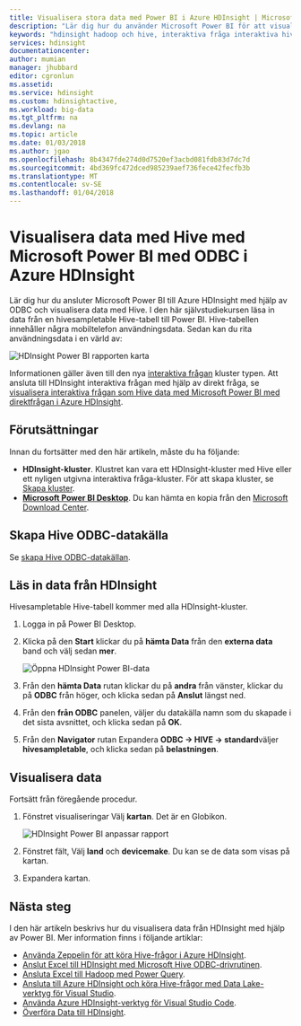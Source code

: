 ```yaml
---
title: Visualisera stora data med Power BI i Azure HDInsight | Microsoft Docs
description: "Lär dig hur du använder Microsoft Power BI för att visualisera Hive-data som bearbetas av Azure HDInsight."
keywords: "hdinsight hadoop och hive, interaktiva fråga interaktiva hive, LLAP, odbc"
services: hdinsight
documentationcenter: 
author: mumian
manager: jhubbard
editor: cgronlun
ms.assetid: 
ms.service: hdinsight
ms.custom: hdinsightactive,
ms.workload: big-data
ms.tgt_pltfrm: na
ms.devlang: na
ms.topic: article
ms.date: 01/03/2018
ms.author: jgao
ms.openlocfilehash: 8b4347fde274d0d7520ef3acbd081fdb83d7dc7d
ms.sourcegitcommit: 4bd369fc472dced985239aef736fece42fecfb3b
ms.translationtype: MT
ms.contentlocale: sv-SE
ms.lasthandoff: 01/04/2018
---
```

# <a name="visualize-hive-data-with-microsoft-power-bi-using-odbc-in-azure-hdinsight"></a>Visualisera data med Hive med Microsoft Power BI med ODBC i Azure HDInsight

Lär dig hur du ansluter Microsoft Power BI till Azure HDInsight med hjälp av ODBC och visualisera data med Hive. I den här självstudiekursen läsa in data från en hivesampletable Hive-tabell till Power BI. Hive-tabellen innehåller några mobiltelefon användningsdata. Sedan kan du rita användningsdata i en värld av:

![HDInsight Power BI rapporten karta](./media/apache-hadoop-connect-hive-power-bi/hdinsight-power-bi-visualization.png)

Informationen gäller även till den nya [interaktiva frågan](../interactive-query/apache-interactive-query-get-started.md) kluster typen. Att ansluta till HDInsight interaktiva frågan med hjälp av direkt fråga, se [visualisera interaktiva frågan som Hive data med Microsoft Power BI med direktfrågan i Azure HDInsight](../interactive-query/apache-hadoop-connect-hive-power-bi-directquery.md).

## <a name="prerequisites"></a>Förutsättningar
Innan du fortsätter med den här artikeln, måste du ha följande:

* **HDInsight-kluster**. Klustret kan vara ett HDInsight-kluster med Hive eller ett nyligen utgivna interaktiva fråga-kluster. För att skapa kluster, se [Skapa kluster](apache-hadoop-linux-tutorial-get-started.md#create-cluster).
* **[Microsoft Power BI Desktop](https://powerbi.microsoft.com/desktop/)**. Du kan hämta en kopia från den [Microsoft Download Center](https://www.microsoft.com/download/details.aspx?id=45331).

## <a name="create-hive-odbc-data-source"></a>Skapa Hive ODBC-datakälla

Se [skapa Hive ODBC-datakällan](apache-hadoop-connect-excel-hive-odbc-driver.md#create-hive-odbc-data-source).

## <a name="load-data-from-hdinsight"></a>Läs in data från HDInsight

Hivesampletable Hive-tabell kommer med alla HDInsight-kluster.

1. Logga in på Power BI Desktop.
2. Klicka på den **Start** klickar du på **hämta Data** från den **externa data** band och välj sedan **mer**.

    ![Öppna HDInsight Power BI-data](./media/apache-hadoop-connect-hive-power-bi/hdinsight-power-bi-open-odbc.png)
3. Från den **hämta Data** rutan klickar du på **andra** från vänster, klickar du på **ODBC** från höger, och klicka sedan på **Anslut** längst ned.
4. Från den **från ODBC** panelen, väljer du datakälla namn som du skapade i det sista avsnittet, och klicka sedan på **OK**.
5. Från den **Navigator** rutan Expandera **ODBC -> HIVE -> standard**väljer **hivesampletable**, och klicka sedan på **belastningen**.

## <a name="visualize-data"></a>Visualisera data

Fortsätt från föregående procedur.

1. Fönstret visualiseringar Välj **kartan**.  Det är en Globikon.

    ![HDInsight Power BI anpassar rapport](./media/apache-hadoop-connect-hive-power-bi/hdinsight-power-bi-customize.png)
2. Fönstret fält, Välj **land** och **devicemake**. Du kan se de data som visas på kartan.
3. Expandera kartan.

## <a name="next-steps"></a>Nästa steg
I den här artikeln beskrivs hur du visualisera data från HDInsight med hjälp av Power BI.  Mer information finns i följande artiklar:

* [Använda Zeppelin för att köra Hive-frågor i Azure HDInsight](./../hdinsight-connect-hive-zeppelin.md).
* [Anslut Excel till HDInsight med Microsoft Hive ODBC-drivrutinen](./apache-hadoop-connect-excel-hive-odbc-driver.md).
* [Ansluta Excel till Hadoop med Power Query](apache-hadoop-connect-excel-power-query.md).
* [Ansluta till Azure HDInsight och köra Hive-frågor med Data Lake-verktyg för Visual Studio](apache-hadoop-visual-studio-tools-get-started.md).
* [Använda Azure HDInsight-verktyg för Visual Studio Code](../hdinsight-for-vscode.md).
* [Överföra Data till HDInsight](./../hdinsight-upload-data.md).
